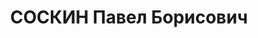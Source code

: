 ---
title: СОСКИН Павел Борисович
description: "1904, м. Донецьк, єврей, освіта вища, прож.: м. Антрацит, редактор газети\
  \ «Соціалістичний Донбас» \n  Військовою колегією Верховного суду СРСР 1 грудня\
  \ 1937 р. засуджений до розстрілу. \n  Реабілітований у 1955 р."
---